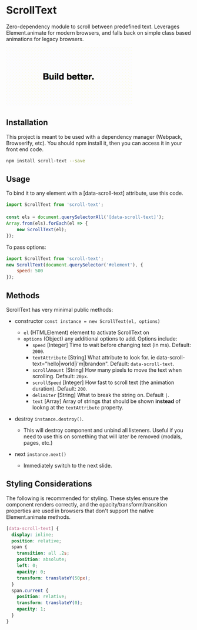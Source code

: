 # ScrollText

Zero-dependency module to scroll between predefined text. Leverages Element.animate for modern browsers, and falls back on simple class based animations for legacy browsers.

![Example](https://raw.githubusercontent.com/brandon-pereira/scroll-text/master/example.gif)

## Installation

This project is meant to be used with a dependency manager (Webpack, Browserify, etc). You should npm install it, then you can access it in your front end code.

```bash
npm install scroll-text --save
```

## Usage

To bind it to any element with a [data-scroll-text] attribute, use this code.

```javascript
import ScrollText from 'scroll-text';

const els = document.querySelectorAll('[data-scroll-text]');
Array.from(els).forEach(el => {
    new ScrollText(el);
});
```

To pass options:

```javascript
import ScrollText from 'scroll-text';
new ScrollText(document.querySelector('#element'), {
    speed: 500
});
```

## Methods

ScrollText has very minimal public methods:

- constructor `const instance = new ScrollText(el, options)`
  - `el` (HTMLElement) element to activate ScrollText on
  - `options` (Object) any additional options to add. Options include:
    - `speed` [Integer] Time to wait before changing text (in ms). Default: `2000`.
    - `textAttribute` [String] What attribute to look for. ie data-scroll-text="hello|world|i'm|brandon". Default: `data-scroll-text`.
    - `scrollAmount` [String] How many pixels to move the text when scrolling.  Default: `20px`.
    - `scrollSpeed` [Integer] How fast to scroll text (the animation duration). Default: `200`.
    - `delimiter` [String] What to break the string on. Default `|`.
    - `text` [Array] Array of strings that should be shown **instead** of lookng at the `textAttribute` property.

- destroy `instance.destroy()`.
  - This will destroy component and unbind all listeners. Useful if you need to use this on something that will later be removed (modals, pages, etc.)

- next `instance.next()`
  - Immediately switch to the next slide.

## Styling Considerations

The following is recommended for styling. These styles ensure the component renders correctly, and the opacity/transform/transition properties are used in browsers that don't support the native Element.animate methods.

```scss
[data-scroll-text] {
  display: inline;
  position: relative;
  span {
    transition: all .2s;
    position: absolute;
    left: 0;
    opacity: 0;
    transform: translateY(50px);
  }
  span.current {
    position: relative;
    transform: translateY(0);
    opacity: 1;
  }
}
```